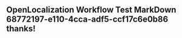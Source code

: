 <properties
ms.topic="hero-topic"
ms.test1="hero-topic"
ms.test2="test"/>

## OpenLocalization Workflow Test MarkDown 68772197-e110-4cca-adf5-ccf17c6e0b86 thanks!
